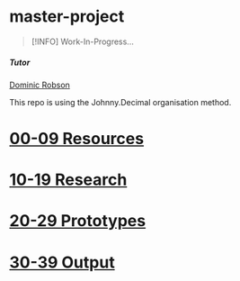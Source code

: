 # master-project

> [!INFO]
> Work-In-Progress...

##### Tutor
[Dominic Robson](https://www.hesge.ch/head/annuaire/dominic-robson)

This repo is using the Johnny.Decimal organisation method.


# [00-09 Resources](00-09%20Resources/README.md)

# [10-19 Research](10-19%20Research/README.md)

# [20-29 Prototypes](20-29%20Prototypes/README.md)

# [30-39 Output](30-39%20Output/README.md)
